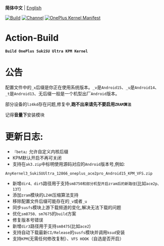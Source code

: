 **简体中文** | [English](README-en.md)
 
[![Build](https://img.shields.io/badge/GitHub%20Actions-Build-181717?logo=github&logoColor=white&style=flat-square)](https://github.com/Numbersf/Action-Build/actions/workflows/Build%20SukiSU%20Ultra%20OnePlus.yml) [![Channel](https://img.shields.io/badge/Follow-Telegram-blue.svg?logo=telegram)](https://t.me/taichi91) [![OnePlus Kernel Manifest](https://img.shields.io/badge/OnePlus%20Kernel%20Manifest-EB0029?logo=oneplus&logoColor=white&style=flat-square)](https://github.com/OnePlusOSS/kernel_manifest)
 
# Action-Build
**```Build OnePlus SukiSU Ultra KPM Kernel```**
 
# 公告
 
配置文件中的``_x``后缀是你正在使用系统版本。``_v``是``Android15``、``_u``是``Android14``、``_t``是``Android13``、无后缀一般是一个机型出厂``Android``版本。
 
部分设备的``lz4kd``存在问题,修复中,**跑不出来请先不要启用``ZRAM算法``**
 
记得**音量下**安装模块
 
# 更新日志:
- ```『beta』```允许自定义内核后缀
- KPM默认开启不再可关闭
- 支持在``ak3.zip``中标明使用源码对应的``Android``版本号,例如:
```
AnyKernel3_SukiSUUltra_12866_oneplus_ace2pro_Android15_KPM_VFS.zip
```
- 新增```dir4、dir5```路径用于支持```sm8750和部分机型开启zram后的新路径```(比如```ace2p、13T```)
- 添加```zram```模块的```LZ4K```压缩算法支持
- 移除配置文件后缀可能存在的```_v```或者```_u```
- 同步```susfs```模块上游下载频道的变化,解决无法下载的问题
- 优化```sm8750、sm7675```的```build```方案
- 修复版本号错误
- 新增```dir3```路径用于支持```sm8475```(比如```ace2```)
- 支持自动下载最新```CI/Release```的```susfs```模块并调用```ksud```安装
- 支持```KPM```(无需任何修改复制）、```VFS HOOK```（自选是否开启）